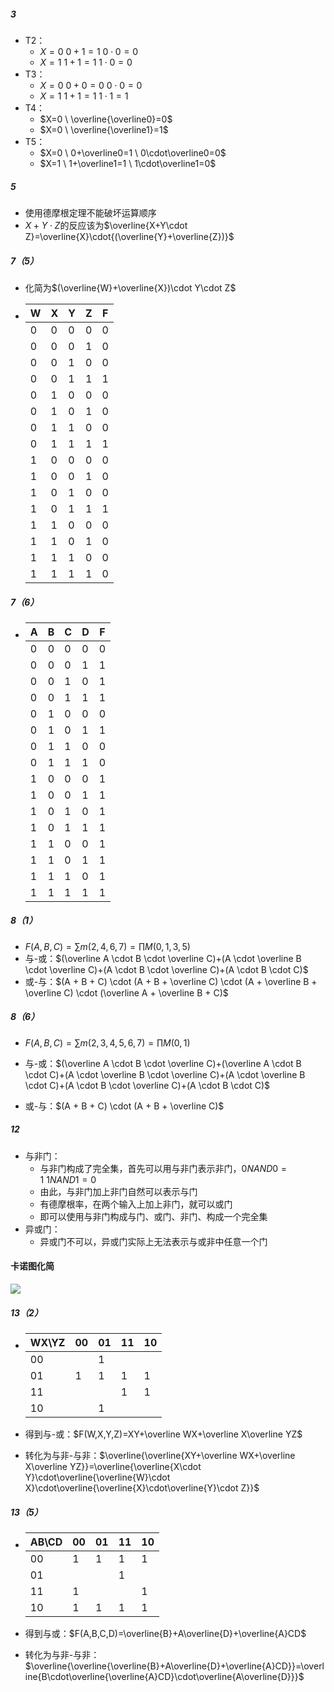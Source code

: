 ##### 3

- T2：
  - $X=0 \ 0+1=1 \ 0\cdot0=0$
  - $X=1 \ 1+1=1 \ 1\cdot0=0$
- T3：
  - $X=0 \ 0+0=0 \ 0\cdot0=0$
  - $X=1 \ 1+1=1 \ 1\cdot1=1$
- T4：
  - $X=0 \ \overline{\overline0}=0$
  - $X=0 \ \overline{\overline1}=1$
- T5：
  - $X=0 \ 0+\overline0=1 \ 0\cdot\overline0=0$
  - $X=1 \ 1+\overline1=1 \ 1\cdot\overline1=0$

##### 5

- 使用德摩根定理不能破坏运算顺序
- $X+Y\cdot Z$的反应该为$\overline{X+Y\cdot Z}=\overline{X}\cdot{(\overline{Y}+\overline{Z})}$

##### 7（5）

- 化简为$(\overline{W}+\overline{X})\cdot Y\cdot Z$

- | W    | X    | Y    | Z    | F    |
  | ---- | ---- | ---- | ---- | ---- |
  | 0    | 0    | 0    | 0    | 0    |
  | 0    | 0    | 0    | 1    | 0    |
  | 0    | 0    | 1    | 0    | 0    |
  | 0    | 0    | 1    | 1    | 1    |
  | 0    | 1    | 0    | 0    | 0    |
  | 0    | 1    | 0    | 1    | 0    |
  | 0    | 1    | 1    | 0    | 0    |
  | 0    | 1    | 1    | 1    | 1    |
  | 1    | 0    | 0    | 0    | 0    |
  | 1    | 0    | 0    | 1    | 0    |
  | 1    | 0    | 1    | 0    | 0    |
  | 1    | 0    | 1    | 1    | 1    |
  | 1    | 1    | 0    | 0    | 0    |
  | 1    | 1    | 0    | 1    | 0    |
  | 1    | 1    | 1    | 0    | 0    |
  | 1    | 1    | 1    | 1    | 0    |

##### 7（6）

- | A    | B    | C    | D    | F    |
  | ---- | ---- | ---- | ---- | ---- |
  | 0    | 0    | 0    | 0    | 0    |
  | 0    | 0    | 0    | 1    | 1    |
  | 0    | 0    | 1    | 0    | 1    |
  | 0    | 0    | 1    | 1    | 1    |
  | 0    | 1    | 0    | 0    | 0    |
  | 0    | 1    | 0    | 1    | 1    |
  | 0    | 1    | 1    | 0    | 0    |
  | 0    | 1    | 1    | 1    | 0    |
  | 1    | 0    | 0    | 0    | 1    |
  | 1    | 0    | 0    | 1    | 1    |
  | 1    | 0    | 1    | 0    | 1    |
  | 1    | 0    | 1    | 1    | 1    |
  | 1    | 1    | 0    | 0    | 1    |
  | 1    | 1    | 0    | 1    | 1    |
  | 1    | 1    | 1    | 0    | 1    |
  | 1    | 1    | 1    | 1    | 1    |

##### 8（1）

- $F(A,B,C)=\sum m(2,4,6,7)=\prod M(0,1,3,5)$
- 与-或：$(\overline A \cdot B \cdot \overline C)+(A \cdot \overline B \cdot \overline C)+(A \cdot B \cdot \overline C)+(A \cdot B \cdot C)$
- 或-与：$(A + B + C) \cdot (A + B + \overline C) \cdot (A + \overline B + \overline C) \cdot (\overline A + \overline B + C)$

##### 8（6）

- $F(A,B,C)=\sum m(2,3,4,5,6,7)=\prod M(0,1)$

- 与-或：$(\overline A \cdot B \cdot \overline C)+(\overline A \cdot B \cdot C)+(A \cdot \overline B \cdot \overline C)+(A \cdot \overline B \cdot C)+(A \cdot B \cdot \overline C)+(A \cdot B \cdot C)$
- 或-与：$(A + B + C) \cdot (A + B + \overline C)$

##### 12

- 与非门：
  - 与非门构成了完全集，首先可以用与非门表示非门，$0NAND0=1 \ 1NAND1=0$
  - 由此，与非门加上非门自然可以表示与门
  - 有德摩根率，在两个输入上加上非门，就可以或门
  - 即可以使用与非门构成与门、或门、非门、构成一个完全集
- 异或门：
  - 异或门不可以，异或门实际上无法表示与或非中任意一个门

#### 卡诺图化简

![](https://thdlrt.oss-cn-beijing.aliyuncs.com/20240108223337.png)
##### 13（2）

- | WX\YZ | 00   | 01   | 11   | 10   |
  | ----- | ---- | ---- | ---- | ---- |
  | 00    |      | 1    |      |      |
  | 01    | 1    | 1    | 1    | 1    |
  | 11    |      |      | 1    | 1    |
  | 10    |      | 1    |      |      |

- 得到与-或：$F(W,X,Y,Z)=XY+\overline WX+\overline X\overline YZ$

- 转化为与非-与非：$\overline{\overline{XY+\overline WX+\overline X\overline YZ}}=\overline{\overline{X\cdot Y}\cdot\overline{\overline{W}\cdot X}\cdot\overline{\overline{X}\cdot\overline{Y}\cdot Z}}$

##### 13（5）

- | AB\CD | 00   | 01   | 11   | 10   |
  | ----- | ---- | ---- | ---- | ---- |
  | 00    | 1    | 1    | 1    | 1    |
  | 01    |      |      | 1    |      |
  | 11    | 1    |      |      | 1    |
  | 10    | 1    | 1    | 1    | 1    |

- 得到与或：$F(A,B,C,D)=\overline{B}+A\overline{D}+\overline{A}CD$

- 转化为与非-与非：$\overline{\overline{\overline{B}+A\overline{D}+\overline{A}CD}}=\overline{B\cdot\overline{\overline{A}CD}\cdot\overline{A\overline{D}}}$

